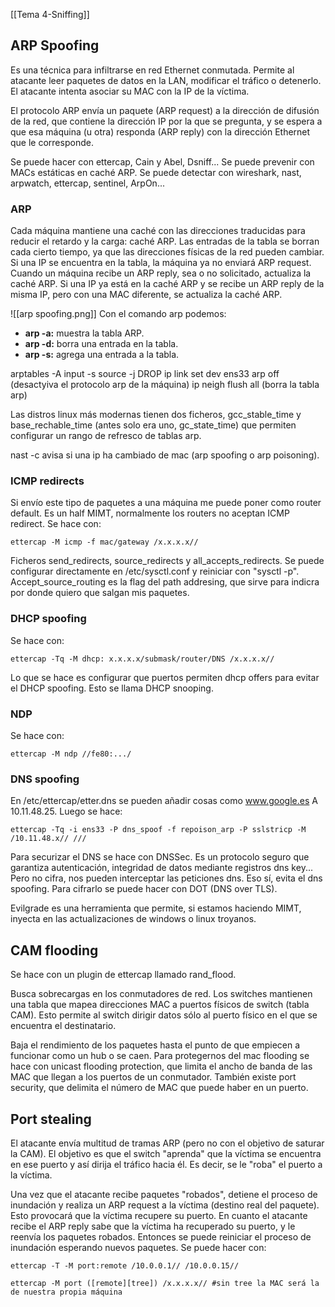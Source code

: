 [[Tema 4-Sniffing]]

## ARP Spoofing
Es una técnica para infiltrarse en red Ethernet conmutada. Permite al atacante leer paquetes de datos en la LAN, modificar el tráfico o detenerlo. El atacante intenta asociar su MAC con la IP de la víctima.

El protocolo ARP envía un paquete (ARP request) a la dirección de difusión de la red, que contiene la dirección IP por la que se pregunta, y se espera a que esa máquina (u otra) responda (ARP reply) con la dirección Ethernet que le corresponde.

Se puede hacer con ettercap, Cain y Abel, Dsniff... Se puede prevenir con MACs estáticas en caché ARP. Se puede detectar con wireshark, nast, arpwatch, ettercap, sentinel, ArpOn...

### ARP
Cada máquina mantiene una caché con las direcciones traducidas para reducir el retardo y la carga: caché ARP. Las entradas de la tabla se borran cada cierto tiempo, ya que las direcciones físicas de la red pueden cambiar. Si una IP se encuentra en la tabla, la máquina ya no enviará ARP request. Cuando un máquina recibe un ARP reply, sea o no solicitado, actualiza la caché ARP. Si una IP ya está en la caché ARP y se recibe un ARP reply de la misma IP, pero con una MAC diferente, se actualiza la caché ARP.

![[arp spoofing.png]]
Con el comando arp podemos:
+ **arp -a:** muestra la tabla ARP.
+ **arp -d:** borra una entrada en la tabla.
+ **arp -s:** agrega una entrada a la tabla.

arptables -A input -s source -j DROP
ip link set dev ens33 arp off (desactyiva el protocolo arp de la máquina)
ip neigh flush all (borra la tabla arp)

Las distros linux más modernas tienen dos ficheros, gcc_stable_time y base_rechable_time (antes solo era uno, gc_state_time) que permiten configurar un rango de refresco de tablas arp.

nast -c avisa si una ip ha cambiado de mac (arp spoofing o arp poisoning).

### ICMP redirects
Si envío este tipo de paquetes a una máquina me puede poner como router default. Es un half MIMT, normalmente los routers no aceptan ICMP redirect. Se hace con:
```
ettercap -M icmp -f mac/gateway /x.x.x.x//
```

Ficheros send_redirects, source_redirects y all_accepts_redirects. Se puede configurar directamente en /etc/sysctl.conf y reiniciar con "sysctl -p". Accept_source_routing es la flag del path addresing, que sirve para indicra por donde quiero que salgan mis paquetes. 

### DHCP spoofing
Se hace con:
```
ettercap -Tq -M dhcp: x.x.x.x/submask/router/DNS /x.x.x.x//
```

Lo que se hace es configurar que puertos permiten dhcp offers para evitar el DHCP spoofing. Esto se llama DHCP snooping.

### NDP
Se hace con:
```
ettercap -M ndp //fe80:.../
```

### DNS spoofing
En /etc/ettercap/etter.dns se pueden añadir cosas como www.google.es A 10.11.48.25. Luego se hace:
```
ettercap -Tq -i ens33 -P dns_spoof -f repoison_arp -P sslstricp -M /10.11.48.x// ///
```

Para securizar el DNS se hace con DNSSec. Es un protocolo seguro que garantiza autenticación, integridad de datos mediante registros dns key... Pero no cifra, nos pueden interceptar las peticiones dns. Eso sí, evita el dns spoofing. Para cifrarlo se puede hacer con DOT (DNS over TLS). 

Evilgrade es una herramienta que permite, si estamos haciendo MIMT, inyecta en las actualizaciones de windows o linux troyanos.

## CAM flooding
Se hace con un plugin de ettercap llamado rand_flood.

Busca sobrecargas en los conmutadores de red. Los switches mantienen una tabla que mapea direcciones MAC a puertos físicos de switch (tabla CAM). Esto permite al switch dirigir datos sólo al puerto físico en el que se encuentra el destinatario.

Baja el rendimiento de los paquetes hasta el punto de que empiecen a funcionar como un hub o se caen. Para protegernos del mac flooding se hace con unicast flooding protection, que limita el ancho de banda de las MAC que llegan a los puertos de un conmutador. También existe port security, que delimita el número de MAC que puede haber en un puerto.

## Port stealing
El atacante envía multitud de tramas ARP (pero no con el objetivo de saturar la CAM). El objetivo es que el switch "aprenda" que la víctima se encuentra en ese puerto y así dirija el tráfico hacia él. Es decir, se le "roba" el puerto a la víctima. 

Una vez que el atacante recibe paquetes "robados", detiene el proceso de inundación y realiza un ARP request a la víctima (destino real del paquete). Esto provocará que la víctima recupere su puerto. En cuanto el atacante recibe el ARP reply sabe que la víctima ha recuperado su puerto, y le reenvía los paquetes robados. Entonces se puede reiniciar el proceso de inundación esperando nuevos paquetes. Se puede hacer con:
```
ettercap -T -M port:remote /10.0.0.1// /10.0.0.15//

ettercap -M port ([remote][tree]) /x.x.x.x// #sin tree la MAC será la de nuestra propia máquina
```



